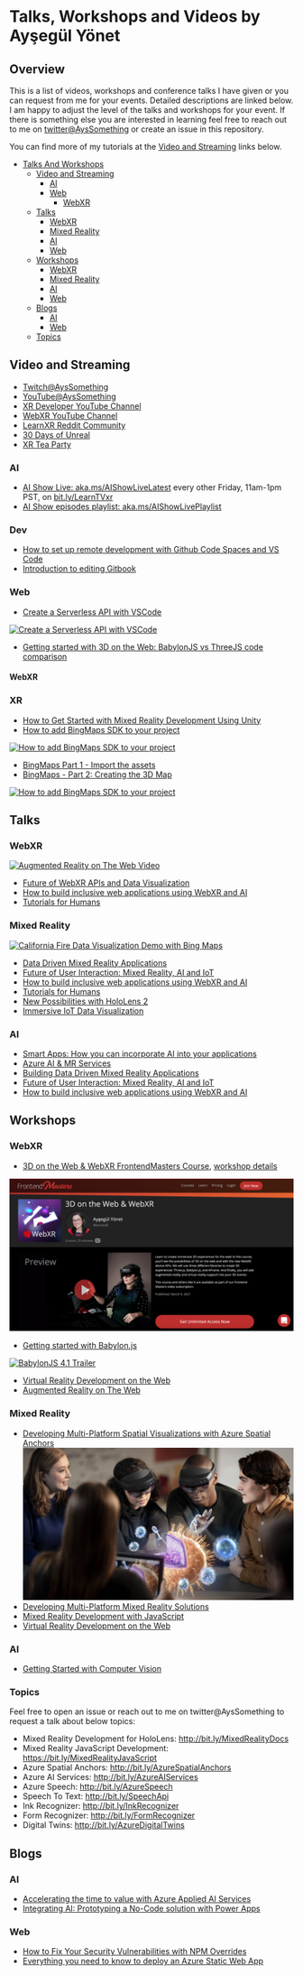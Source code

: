 # Talks, Workshops and Videos by Ayşegül Yönet 

## Overview  

This is a list of videos, workshops and conference talks I have given or you can request from me for your events. Detailed descriptions are linked below. I am happy to adjust the level of the talks and workshops for your event. If there is something else you are interested in learning feel free to reach out to me on [twitter@AysSomething](https://twitter.com/AysSomething) or create an issue in this repository. 

You can find more of my tutorials at the [Video and Streaming](#video-and-streaming) links below.

- [Talks And Workshops](#talks-and-workshops)
  - [Video and Streaming](#video-and-streaming)
    - [AI](#ai)
    - [Web](#web)
      - [WebXR](#webxr) 
  - [Talks](#talks)
    - [WebXR](#webxr)
    - [Mixed Reality](#mixed-reality)
    - [AI](#ai-1)
    - [Web](#web-1)
  - [Workshops](#workshops)
    - [WebXR](#webxr-1)
    - [Mixed Reality](#mixed-reality-1)
    - [AI](#ai-2)
    - [Web](#web-2)
  - [Blogs](#blogs)
    - [AI](#ai-3)
    - [Web](#web-3)
  - [Topics](#topics)

## Video and Streaming

- [Twitch@AysSomething](https://www.twitch.tv/ayssomething)
- [YouTube@AysSomething](https://www.youtube.com/channel/UCeo_soIgcgBSd3SVRbs_MPQ)
- [XR Developer YouTube Channel](https://www.youtube.com/channel/UC8ohQvrBXGvEvP_9X98r4bQ)
- [WebXR YouTube Channel](https://www.youtube.com/channel/UCNzjXKJVyqYVyPY8rGKwFtQ)
- [LearnXR Reddit Community](https://www.reddit.com/r/LearnXR/)
- [30 Days of Unreal](https://github.com/Yonet/30DaysOfUnrealEngine/blob/main/README.md)
- [XR Tea Party](https://github.com/Yonet/XRTeaParty)

### AI

- [AI Show Live: aka.ms/AIShowLiveLatest](https://aka.ms/AIShowLiveLatest) every other Friday, 11am-1pm PST, on [bit.ly/LearnTVxr](https://docs.microsoft.com/learn/tv/?WT.mc_id=aiml-8567-ayyonet)
- [AI Show episodes playlist: aka.ms/AIShowLivePlaylist](https://www.youtube.com/playlist?list=PLlrxD0HtieHinivDFATQd5qyjL6ijKHUF)

### Dev

- [How to set up remote development with Github Code Spaces and VS Code](https://youtu.be/ZWJglERhXLw)
- [Introduction to editing Gitbook](https://youtu.be/KL6XhiwrzM0)

### Web

- [Create a Serverless API with VSCode](https://aka.ms/Video/CreateServerlessAPI)

[![Create a Serverless API with VSCode](http://img.youtube.com/vi/VzML-6DClVU/0.jpg)](https://youtu.be/VzML-6DClVU)

- [Getting started with 3D on the Web: BabylonJS vs ThreeJS code comparison](https://youtu.be/1BbxT9_SFVw)

#### WebXR

### XR 

- [How to Get Started with Mixed Reality Development Using Unity](https://youtu.be/A0FHizvwB44)
- [How to add BingMaps SDK to your project](https://youtu.be/pEdOls9kZGE)

[![How to add BingMaps SDK to your project](http://img.youtube.com/vi/pEdOls9kZGE/0.jpg)](https://youtu.be/pEdOls9kZGE)

- [BingMaps Part 1 - Import the assets](https://youtu.be/l4qBjz0mu-c)
- [BingMaps - Part 2: Creating the 3D Map](https://youtu.be/PAYMKTKYrnQ)

[![How to add BingMaps SDK to your project](http://img.youtube.com/vi/PAYMKTKYrnQ/0.jpg)](https://youtu.be/PAYMKTKYrnQ)

## Talks

### WebXR

[![Augmented Reality on The Web Video](http://img.youtube.com/vi/trQYd-HVoBg/0.jpg)](http://www.youtube.com/watch?v=trQYd-HVoBg)

- [Future of WebXR APIs and Data Visualization](./Talks\FutureOfWebXRAPIsAndDataVisualization.md)
- [How to build inclusive web applications using WebXR and AI](./Talks/HowToBuildInclusiveWebApplicationsWebXR&AI.md)
- [Tutorials for Humans](./Talks/TutorialsForHumans.md)
<!-- - []() -->

### Mixed Reality

[![California Fire Data Visualization Demo with Bing Maps](http://img.youtube.com/vi/TjjB4RUQTG8/0.jpg)](http://www.youtube.com/watch?v=TjjB4RUQTG8)

- [Data Driven Mixed Reality Applications](./Talks/DataDrivenMRApplications.md)
- [Future of User Interaction: Mixed Reality, AI and IoT](./Talks/FutureUX.md)
- [How to build inclusive web applications using WebXR and AI](./Talks/HowToBuildInclusiveWebApplicationsWebXR&AI.md)
- [Tutorials for Humans](./Talks/TutorialsForHumans.md)
- [New Possibilities with HoloLens 2](./Talks/NewPossibilitiesWithHoloLens2.md)
- [Immersive IoT Data Visualization](./Talks/ImmersiveIoTDataVisualization)

### AI

- [Smart Apps: How you can incorporate AI into your applications](./Talks/IncorporateAI.md)
- [Azure AI & MR Services](./Talks/AzureAI&MR.md)
- [Building Data Driven Mixed Reality Applications](./Talks/DataDrivenMRApplications.md)
- [Future of User Interaction: Mixed Reality, AI and IoT](./Talks/FutureUX.md)
- [How to build inclusive web applications using WebXR and AI](./Talks/HowToBuildInclusiveWebApplicationsWebXR&AI.md)

## Workshops

### WebXR

- [3D on the Web & WebXR FrontendMasters Course](https://frontendmasters.com/courses/3d-webxr/), [workshop details](./Workshops/3DontheWev&WebXR.md)

[![Frontend Masters WebXR Course](./images/frontendmasters.png)](https://frontendmasters.com/courses/3d-webxr/)

- [Getting started with Babylon.js](./Workshops/GettingStartedWithBabylonJS.md)

[![BabylonJS 4.1 Trailer](http://img.youtube.com/vi/zHpI-6r2vw8/0.jpg)](http://www.youtube.com/watch?v=zHpI-6r2vw8)

- [Virtual Reality Development on the Web](http://bit.ly/fem-webvr)
- [Augmented Reality on The Web](https://youtu.be/trQYd-HVoBg)

### Mixed Reality

- [Developing Multi-Platform Spatial Visualizations with Azure Spatial Anchors](Workshops\AzureSpatialAnchors.md)
![Shared experiences using Azure Spatial Anchors](./images/asa.jpg)
- [Developing Multi-Platform Mixed Reality Solutions](./Workshops/DevelopingMulti-PlatformMixedRealitySolutions.md)
- [Mixed Reality Development with JavaScript](https://github.com/Yonet/MRDocs)
- [Virtual Reality Development on the Web](http://bit.ly/fem-webvr)

### AI

- [Getting Started with Computer Vision](./Workshops/GettingStartedComputerVision.md) 

### Topics 

Feel free to open an issue or reach out to me on twitter@AysSomething to request a talk about below topics:

* Mixed Reality Development for HoloLens: http://bit.ly/MixedRealityDocs
* Mixed Reality JavaScript Development: https://bit.ly/MixedRealityJavaScript
* Azure Spatial Anchors: http://bit.ly/AzureSpatialAnchors
* Azure AI Services: http://bit.ly/AzureAIServices
* Azure Speech: http://bit.ly/AzureSpeech
* Speech To Text: http://bit.ly/SpeechApi
* Ink Recognizer: http://bit.ly/InkRecognizer
* Form Recognizer: http://bit.ly/FormRecognizer
* Digital Twins: http://bit.ly/AzureDigitalTwins


## Blogs

### AI

- [Accelerating the time to value with Azure Applied AI Services](https://techcommunity.microsoft.com/t5/azure-ai/accelerating-the-time-to-value-with-azure-applied-ai-services/ba-p/2377309?WT.mc_id=aiml-8567-ayyonet)
- [Integrating AI: Prototyping a No-Code solution with Power Apps](https://techcommunity.microsoft.com/t5/azure-ai/integrating-ai-prototyping-a-no-code-solution-with-power-apps/ba-p/2189550?WT.mc_id=aiml-8567-ayyonet)

### Web

- [How to Fix Your Security Vulnerabilities with NPM Overrides](https://medium.com/p/c4b5be0ab4f6)
- [Everything you need to know to deploy an Azure Static Web App](https://dev.to/azure/everything-you-need-to-know-to-deploy-an-azure-static-web-app-fm6)

